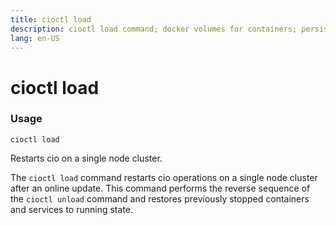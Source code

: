 ```yaml
---
title: cioctl load
description: cioctl load command; docker volumes for containers; persistent volumes for pods 
lang: en-US
---
```


# cioctl load

<h3>Usage</h3>

`cioctl load`

Restarts cio on a single node cluster.

The `cioctl load` command restarts cio operations on a single node cluster after an online update. This command performs the reverse sequence of the `cioctl unload` command and restores previously stopped containers and services to running state.
